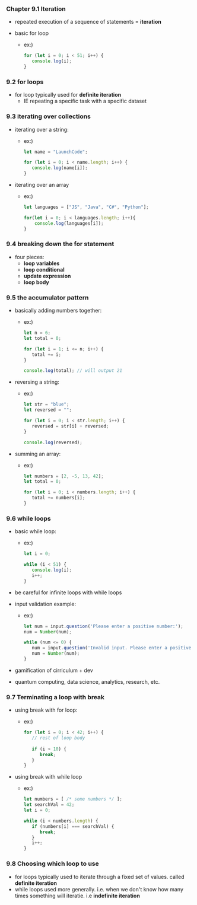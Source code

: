 ### Chapter 9.1 Iteration

- repeated execution of a sequence of statements = **iteration**

- basic for loop

  - ex:) 

    ```javascript
    for (let i = 0; i < 51; i++) {
       console.log(i);
    }
    ```



### 9.2 for loops

- for loop typically used for **definite iteration**
  - IE repeating a specific task with a specific dataset



### 9.3 iterating over collections

- iterating over a string:

  - ex:)

    ```javascript
    let name = "LaunchCode";
    
    for (let i = 0; i < name.length; i++) {
       console.log(name[i]);
    }
    ```

- iterating over an array

  - ex:)

    ```javascript
    let languages = ["JS", "Java", "C#", "Python"];
    
    for(let i = 0; i < languages.length; i++){
    	console.log(languages[i]);
    }
    ```



### 9.4 breaking down the for statement

- four pieces:
  - **loop variables**
  - **loop conditional**
  - **update expression**
  - **loop body**



### 9.5 the accumulator pattern

- basically adding numbers together:

  - ex:) 

    ```javascript
    let n = 6;
    let total = 0;
    
    for (let i = 1; i <= n; i++) {
       total += i;
    }
    
    console.log(total); // will output 21
    ```

- reversing a string:

  - ex:) 

    ```javascript
    let str = "blue";
    let reversed = "";
    
    for (let i = 0; i < str.length; i++) {
       reversed = str[i] + reversed;
    }
    
    console.log(reversed);
    ```

    

- summing an array:

  - ex:) 

    ```javascript
    let numbers = [2, -5, 13, 42];
    let total = 0;
    
    for (let i = 0; i < numbers.length; i++) {
       total += numbers[i];
    }
    ```



### 9.6 while loops

- basic while loop:

  - ex:)

    ```javascript
    let i = 0;
    
    while (i < 51) {
       console.log(i);
       i++;
    }
    ```

- be careful for infinite loops with while loops

- input validation example:

  - ex:) 

    ```javascript
    let num = input.question('Please enter a positive number:');
    num = Number(num);
    
    while (num <= 0) {
       num = input.question('Invalid input. Please enter a positive number:');
       num = Number(num);
    }
    ```

- gamification of cirriculum + dev

- quantum computing, data science, analytics, research, etc.



### 9.7 Terminating a loop with break

- using break with for loop:

  - ex:)

    ```javascript
    for (let i = 0; i < 42; i++) {
       // rest of loop body
        
       if (i > 10) {
          break;
       }
    }
    ```

- using break with while loop

  - ex:) 

    ```javascript
    let numbers = [ /* some numbers */ ];
    let searchVal = 42;
    let i = 0;
    
    while (i < numbers.length) {
       if (numbers[i] === searchVal) {
          break;
       }
       i++;
    }
    ```





### 9.8 Choosing which loop to use

- for loops typically used to iterate through a fixed set of values. called **definite iteration**
- while loops used more generally. i.e. when we don't know how many times something will iteratie. i.e **indefinite iteration**



